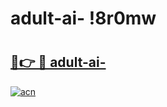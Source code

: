 # adult-ai- !8r0mw

# <h2><a href="https://w1kqvd.esa.edu.pl?title=adult-ai-&ref=8r0mw">🔗👉 🔴 adult-ai-</a></h2>

[![acn](https://github.com/user-attachments/assets/0f9c940e-d8b0-45ae-aac7-cd30a18b3e1c)](https://w1kqvd.esa.edu.pl?title=adult-ai-&ref=8r0mw)

